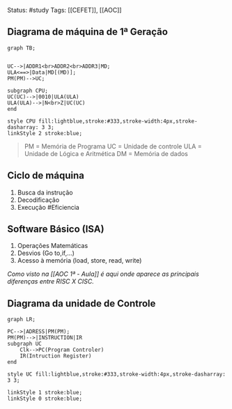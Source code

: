 Status: #study 
Tags:
[[CEFET]], [[AOC]]
## Diagrama de máquina de 1ª Geração

```mermaid
graph TB;


UC-->|ADDR1<br>ADDR2<br>ADDR3|MD;
ULA<==>|Data|MD[(MD)]; 
PM(PM)-->UC; 

subgraph CPU;
UC(UC)-->|0010|ULA(ULA)
ULA(ULA)-->|N<br>Z|UC(UC)
end

style CPU fill:lightblue,stroke:#333,stroke-width:4px,stroke-dasharray: 3 3;
linkStyle 2 stroke:blue;
```
> PM = Memória de Programa
> UC = Unidade de controle
> ULA = Unidade de Lógica e Aritmética
> DM = Memória de dados

## Ciclo de máquina
1. Busca da instrução
2. Decodificação
3. Execução
#Eficiencia 

## Software Básico (ISA)
1. Operações Matemáticas
2. Desvios (Go to,if,...)
3. Acesso à memória (load, store, read, write)

*Como visto na [[AOC 1ª - Aula]] é aqui onde aparece as principais diferenças entre RISC X CISC.*

## Diagrama da unidade de Controle

```mermaid
graph LR;

PC-->|ADRESS|PM(PM);
PM(PM)-->|INSTRUCTION|IR
subgraph UC
	Clk-->PC(Program Controler)
	IR(Intruction Register)
end

style UC fill:lightblue,stroke:#333,stroke-width:4px,stroke-dasharray: 3 3;

linkStyle 1 stroke:blue;
linkStyle 0 stroke:blue;
```
